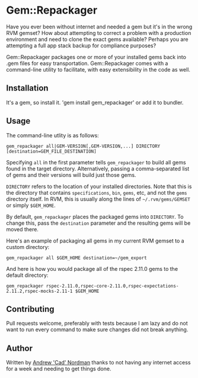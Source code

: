 # Gem::Repackager

Have you ever been without internet and needed a gem but it's in the wrong RVM gemset?
How about attempting to correct a problem with a production environment and need to
clone the exact gems available?  Perhaps you are attempting a full app stack backup
for compliance purposes?

Gem::Repackager packages one or more of your installed gems back into .gem files for
easy transportation.  Gem::Repackager comes with a command-line utility to facilitate,
with easy extensibility in the code as well.

## Installation

It's a gem, so install it. 'gem install gem\_repackager' or add it to bundler.

## Usage

The command-line utlity is as follows:

`gem_repackager all|GEM-VERSION[,GEM-VERSION,...] DIRECTORY [destination=GEM_FILE_DESTINATION]`

Specifying `all` in the first parameter tells `gem_repackager` to build all gems found 
in the target directory. Alternatively, passing a comma-separated list of gems
and their versions will build just those gems.

`DIRECTORY` refers to the location of your installed directories.  Note that this is
the directory that contains `specifications`, `bin`, `gems`, etc, and not the `gems`
directory itself. In RVM, this is usually along the lines of `~/.rvm/gems/GEMSET` or
simply `$GEM_HOME`.

By default, `gem_repackager` places the packaged gems into `DIRECTORY`. To change
this, pass the `destination` parameter and the resulting gems will be moved there.

Here's an example of packaging all gems in my current RVM gemset to a custom directory:

`gem_repackager all $GEM_HOME destination=~/gem_export`

And here is how you would package all of the rspec 2.11.0 gems to the default directory:

`gem_repackager rspec-2.11.0,rspec-core-2.11.0,rspec-expectations-2.11.2,rspec-mocks-2.11-1 $GEM_HOME`

## Contributing

Pull requests welcome, preferably with tests because I am lazy and do not want to run
every command to make sure changes did not break anything.

## Author

Written by [Andrew 'Cad' Nordman](https://github.com/cadwallion) thanks to not having
any internet access for a week and needing to get things done.
